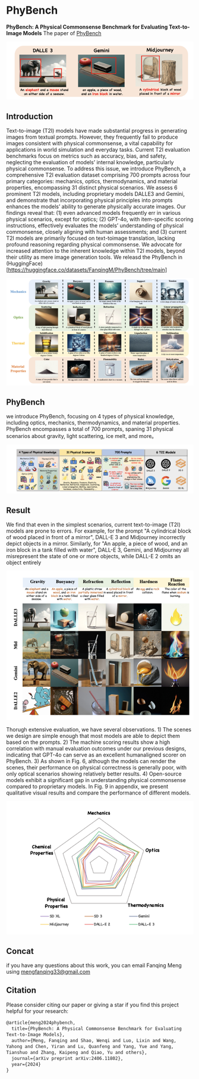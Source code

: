 # PhyBench

**PhyBench: A Physical Commonsense Benchmark for Evaluating Text-to-Image Models**
The paper of [PhyBench](https://arxiv.org/abs/2406.11802)

![image-20240618105912844](./error.png)

## Introduction
Text-to-image (T2I) models have made substantial progress in generating images from textual prompts. However, they frequently fail to produce images consistent with physical commonsense, a vital capability for applications in world simulation and everyday tasks. Current T2I evaluation benchmarks focus on metrics such as accuracy, bias, and safety, neglecting the evaluation of models’ internal knowledge, particularly physical commonsense. To address this issue, we introduce PhyBench, a comprehensive T2I evaluation dataset comprising 700 prompts across four primary categories: mechanics, optics, thermodynamics, and material properties, encompassing 31 distinct physical scenarios. We assess 6 prominent T2I models, including proprietary models DALLE3 and Gemini, and demonstrate that incorporating physical principles into prompts enhances the models’ ability to generate physically accurate images. Our findings reveal that: (1) even advanced models frequently err in various physical scenarios, except for optics; (2) GPT-4o, with item-specific scoring instructions, effectively evaluates the models’ understanding of physical commonsense, closely aligning with human assessments; and (3) current T2I models are primarily focused on text-toimage translation, lacking profound reasoning regarding physical commonsense. We advocate for increased attention to the inherent knowledge within T2I models, beyond their utility as mere image generation tools. We releasd the PhyBench in (HuggingFace)[https://huggingface.co/datasets/FanqingM/PhyBench/tree/main]

![image-20240618105912845](./phybench.png)


## PhyBench
we introduce PhyBench, focusing on 4 types of physical knowledge, including optics, mechanics, thermodynamics, and material properties. PhyBench encompasses a total of 700 prompts, spaning 31 physical scenarios about gravity, light scattering, ice melt, and more。

![image-20240618105912846](./overall.png)


## Result

We find that even in the simplest scenarios, current text-to-image (T2I) models are prone to errors. For example, for the prompt "A cylindrical block of wood placed in front of a mirror", DALL-E 3 and Midjourney incorrectly depict objects in a mirror. Similarly, for "An apple, a piece of wood, and an iron block in a tank filled with water", DALL-E 3, Gemini, and Midjourney all misrepresent the state of one or more objects, while DALL-E 2 omits an object entirely

![image-20240618105912845](./phybench2.png)


Thorugh extensive evaluation, we have several observations. 1) The scenes we design are simple enough that most models are able to depict them based on the prompts. 2) The machine scoring results show a high correlation with manual evaluation outcomes under our previous designs, indicating that GPT-4o can serve as an excellent humanaligned scorer on PhyBench. 3) As shown in Fig. 6, although the models can render the scenes, their performance on physical correctness is generally poor, with only optical scenarios showing relatively better results. 4) Open-source models exhibit a significant gap in understanding physical commonsense compared to proprietary models. In Fig. 9 in appendix, we present qualitative visual results and compare the performance of different models.

![image-20240618105912847](./result.png)



## Concat
if you have any questions about this work, you can email Fanqing Meng using mengfanqing33@gmail.com

## Citation
Please consider citing our paper or giving a star if you find this project helpful for your research:
```
@article{meng2024phybench,
  title={PhyBench: A Physical Commonsense Benchmark for Evaluating Text-to-Image Models},
  author={Meng, Fanqing and Shao, Wenqi and Luo, Lixin and Wang, Yahong and Chen, Yiran and Lu, Quanfeng and Yang, Yue and Yang, Tianshuo and Zhang, Kaipeng and Qiao, Yu and others},
  journal={arXiv preprint arXiv:2406.11802},
  year={2024}
}
```


